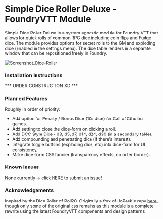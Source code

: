 # Simple Dice Roller Deluxe - FoundryVTT Module

Simple Dice Roller Deluxe is a system agnostic module for Foundry VTT that allows for quick rolls of common RPG dice including coin flips and Fudge dice.
The module provides options for secret rolls to the GM and exploding dice (enabled in the settings menu). The dice table renders in a separate window that can be repositioned freely in Foundry. 

![Screenshot_Dice-Roller](https://github.com/pipefox/fvtt-simple-dice-roller-deluxe/assets/15308352/08d55af1-71a1-43fd-ba71-779ecf3297a5)

### Installation Instructions
*** UNDER CONSTRUCTION XD ***

### Planned Features
Roughly in order of priority:
* Add option for Penalty / Bonus Dice (10s dice) for Call of Cthulhu games.
* Add setting to close the dice-form on clicking a roll.
* Add DCC Style Dice - d3, d5, d7, d14, d24, d30 (in a secondary table).
* Add compounding and penetrating dice (if there's interest).
* Integrate toggle buttons (exploding dice, etc) into dice-form for UI consistency.
* Make dice-form CSS fancier (transparency effects, no outer border).

### Known Issues
None currently -> click [HERE](https://github.com/pipefox/fvtt-simple-dice-roller-deluxe/issues/new/choose) to submit an issue!

### Acknowledgements
Inspired by the Dice Roller of Roll20. Originally a fork of JoPeek's repo [here](https://github.com/jopeek/fvtt-simple-dice-roller/), 
though only some of the original css remains as this module is a complete rewrite using the latest FoundryVTT components and design patterns. 

